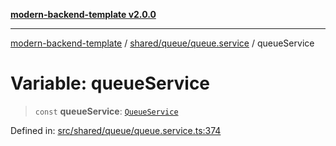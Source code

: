 [**modern-backend-template v2.0.0**](../../../../README.md)

***

[modern-backend-template](../../../../modules.md) / [shared/queue/queue.service](../README.md) / queueService

# Variable: queueService

> `const` **queueService**: [`QueueService`](../classes/QueueService.md)

Defined in: [src/shared/queue/queue.service.ts:374](https://github.com/maemreyo/saas-4cus-nodejs/blob/1a77de11cd6eaefe66c31c7f5de281673fc25ce5/src/shared/queue/queue.service.ts#L374)
